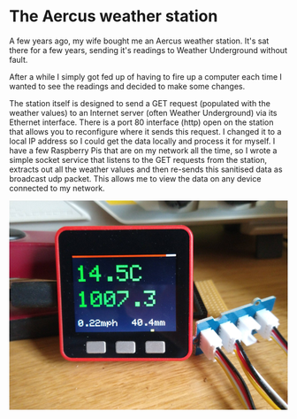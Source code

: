 
# The Aercus weather station

A few years ago, my wife bought me an Aercus weather station. It's sat there for a few years, sending it's readings to Weather Underground without fault.

After a while I simply got fed up of having to fire up a computer each time I wanted to see the readings and decided to make some changes.

The station itself is designed to send a GET request (populated with the weather values) to an Internet server (often Weather Underground) via its Ethernet interface.
There is a port 80 interface (http) open on the station that allows you to reconfigure where it sends this request. I changed it to a local IP
address so I could get the data locally and process it for myself.
I have a few Raspberry Pis that are on my network all the time, so I wrote a simple socket service that listens to the GET requests
from the station, extracts out all the weather values and then re-sends this sanitised data as broadcast udp packet. This allows me to 
view the data on any device connected to my network.

![](https://github.com/wicked-rainman/wicked-rainman.github.io/blob/master/pictures/wstack.png "Just look at those lovely colours!")
